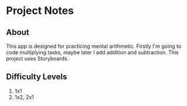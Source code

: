 # Project Notes

## About

This app is designed for practicing mental arithmetic. Firstly I'm going to code multiplying tasks, maybe later I add addition and subtraction. This project uses Storyboards.

## Difficulty Levels

1. 1x1
2. 1x2, 2x1
